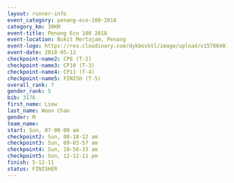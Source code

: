 ```yaml
--- 
layout: runner-info 
event_category: penang-eco-100-2018 
category_km: 30KM 
event-title: Penang Eco 100 2018 
event-location: Bukit Mertajam, Penang 
event-logo: https://res.cloudinary.com/dykbosktl/image/upload/v1576648106/Logo/Logo_lovxhg.jpg 
event-date: 2018-05-12 
checkpoint-name2: CP6 (T-2) 
checkpoint-name3: CP10 (T-3) 
checkpoint-name4: CP11 (T-4) 
checkpoint-name5: FINISH (T-5) 
overall_rank: 7
gender_rank: 5
bib: 3176
first_name: Liew
last_name: Woon Chao
gender: M
team_name: 
start: Sun, 07-00-00 am
checkpoint2: Sun, 08-18-12 am
checkpoint3: Sun, 09-03-57 am
checkpoint4: Sun, 10-50-33 am
checkpoint5: Sun, 12-12-11 pm
finish: 5-12-11
status: FINISHER
--- 
```

